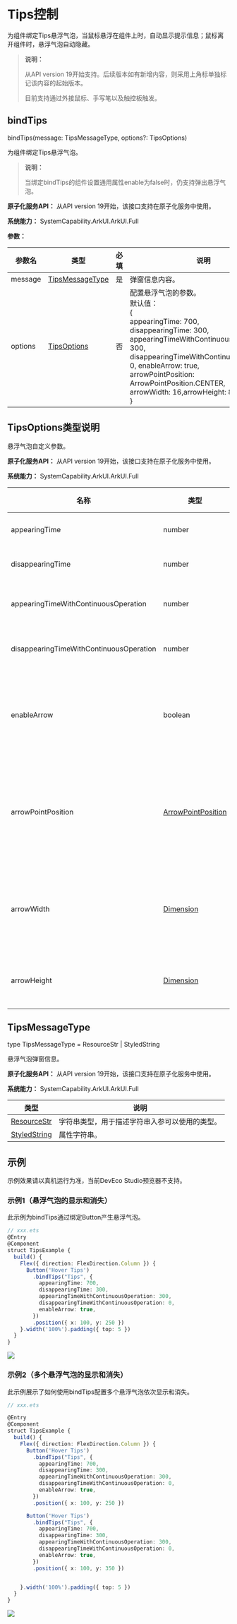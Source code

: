 # Tips控制

为组件绑定Tips悬浮气泡，当鼠标悬浮在组件上时，自动显示提示信息；鼠标离开组件时，悬浮气泡自动隐藏。

>  **说明：**
>
>  从API version 19开始支持。后续版本如有新增内容，则采用上角标单独标记该内容的起始版本。
>
>  目前支持通过外接鼠标、手写笔以及触控板触发。

## bindTips
bindTips(message: TipsMessageType, options?: TipsOptions)

为组件绑定Tips悬浮气泡。

> **说明：**
>
> 当绑定bindTips的组件设置通用属性enable为false时，仍支持弹出悬浮气泡。

**原子化服务API：** 从API version 19开始，该接口支持在原子化服务中使用。

**系统能力：** SystemCapability.ArkUI.ArkUI.Full

**参数：** 

| 参数名 | 类型                                                         | 必填 | 说明                                                         |
| ------ | ------------------------------------------------------------ | ---- | ------------------------------------------------------------ |
| message|  [TipsMessageType](#tipsmessagetype)                                                     | 是   | 弹窗信息内容。 |
| options  | [TipsOptions](#tipsoptions类型说明) | 否   | 配置悬浮气泡的参数。<br/>默认值：<br/>{<br/>appearingTime: 700,<br/>disappearingTime: 300,<br/>appearingTimeWithContinuousOperation: 300,<br/>disappearingTimeWithContinuousOperation: 0, enableArrow: true,<br/>arrowPointPosition: ArrowPointPosition.CENTER,<br/>arrowWidth: 16,arrowHeight: 8vp<br/>} |

## TipsOptions类型说明

悬浮气泡自定义参数。

**原子化服务API：** 从API version 19开始，该接口支持在原子化服务中使用。

**系统能力：** SystemCapability.ArkUI.ArkUI.Full

| 名称                                  | 类型                                                         | 必填 | 说明                                                      |
| ------------------------------------- | ------------------------------------------------------------ | ---- | ------------------------------------------------------------ |
| appearingTime         |           number   | 否    |设置悬浮气泡的显示时延。 <br/>默认值：700<br/>单位：ms|
| disappearingTime                 |   number   | 否   | 设置悬浮气泡的隐藏时延。 <br/>默认值：300<br/>单位：ms |
| appearingTimeWithContinuousOperation    |     number   | 否   | 多个组件连续弹出悬浮气泡时，悬浮气泡的显示时延。 <br/>默认值：300<br/>单位：ms |
| disappearingTimeWithContinuousOperation |     number   | 否   | 多个组件连续弹出悬浮气泡时，悬浮气泡的隐藏时延。 <br/>默认值：0<br/>单位：ms |
| enableArrow        | boolean                                                      | 否   | 设置是否显示气泡箭头。值为true时，显示箭头；值为false时，不显示箭头。<br/>默认值：true<br/>**说明：** <br/>当页面可用空间无法让气泡完全避让时，气泡会覆盖到组件上并且不显示气泡箭头。 |
| arrowPointPosition     | [ArrowPointPosition](ts-appendix-enums.md#arrowpointposition11) | 否   | 气泡箭头相对于父组件显示位置，气泡箭头在垂直和水平方向上有 ”Start“、”Center“、”End“三个位置点可选。所有位置点均位于父组件区域范围内，不会超出父组件的边界范围，也不会覆盖圆角范围。<br/>默认值：ArrowPointPosition.CENTER |
| arrowWidth           | [Dimension](ts-types.md#dimension10)                  | 否   | 设置气泡箭头宽度。若所设置的宽度超过所在边的长度减去两倍的气泡圆角大小，则不绘制气泡箭头。<br/>默认值：16<br/>单位：vp<br/>**说明：**<br />不支持设置百分比。 |
| arrowHeight          | [Dimension](ts-types.md#dimension10)                  | 否   | 设置气泡箭头高度。<br/>默认值：8<br/>单位：vp<br/>**说明：**<br />不支持设置百分比。 |

## TipsMessageType

type TipsMessageType = ResourceStr | StyledString

悬浮气泡弹窗信息。

**原子化服务API：** 从API version 19开始，该接口支持在原子化服务中使用。

**系统能力：** SystemCapability.ArkUI.ArkUI.Full

| 类型                                                       | 说明                                           |
| ---------------------------------------------------------- | ---------------------------------------------- |
| [ResourceStr](ts-types.md#resourcestr)                     | 字符串类型，用于描述字符串入参可以使用的类型。 |
| [StyledString](ts-universal-styled-string.md#styledstring) | 属性字符串。                                   |

## 示例
示例效果请以真机运行为准，当前DevEco Studio预览器不支持。
### 示例1（悬浮气泡的显示和消失）

此示例为bindTips通过绑定Button产生悬浮气泡。

```ts
// xxx.ets
@Entry
@Component
struct TipsExample {
  build() {
    Flex({ direction: FlexDirection.Column }) {
      Button('Hover Tips')
        .bindTips("Tips", {
          appearingTime: 700,
          disappearingTime: 300,
          appearingTimeWithContinuousOperation: 300,
          disappearingTimeWithContinuousOperation: 0,
          enableArrow: true,
        })
        .position({ x: 100, y: 250 })
    }.width('100%').padding({ top: 5 })
  }
}
```

![](figures/tips01.gif)
### 示例2（多个悬浮气泡的显示和消失）

此示例展示了如何使用bindTips配置多个悬浮气泡依次显示和消失。

```ts
// xxx.ets

@Entry
@Component
struct TipsExample {
  build() {
    Flex({ direction: FlexDirection.Column }) {
      Button('Hover Tips')
        .bindTips("Tips", {
          appearingTime: 700,
          disappearingTime: 300,
          appearingTimeWithContinuousOperation: 300,
          disappearingTimeWithContinuousOperation: 0,
          enableArrow: true,
        })
        .position({ x: 100, y: 250 })

      Button('Hover Tips')
        .bindTips("Tips", {
          appearingTime: 700,
          disappearingTime: 300,
          appearingTimeWithContinuousOperation: 300,
          disappearingTimeWithContinuousOperation: 0,
          enableArrow: true,
        })
        .position({ x: 100, y: 350 })


    }.width('100%').padding({ top: 5 })
  }
}
```

![](figures/tips02.gif)
